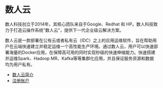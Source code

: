 # 数人云

数人科技创立于2014年，其核心团队来自于Google、Redhat 和 HP。数人科技致力于打造云操作系统"数人云"，提供下一代企业级云解决方案。

数人云是一款部署在公有云或者私有云（IDC）之上的应用运维软件，旨在帮助用户在云端快速建立并稳定运维一个高性能生产环境。通过数人云，用户可以快速部署海量的Docker应用，在保障高可用的同时实现秒级的快速伸缩能力。快速搭建并运维Spark、Hadoop MR、Kafka等等集群化应用，并且保证服务资源和数据均为用户私有。

* [数人云简介](overview/overview.md)
* [注册账户]()
